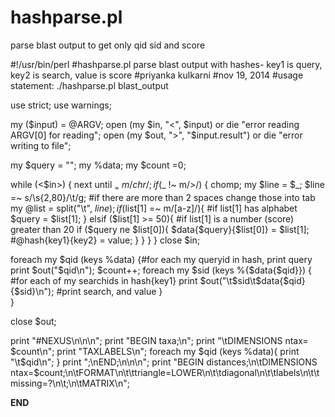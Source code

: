 hashparse.pl
============

parse blast output to get only qid sid and score


#!/usr/bin/perl
#hashparse.pl parse blast output with hashes- key1 is query, key2 is search, value is score 
#priyanka kulkarni
#nov 19, 2014
#usage statement: ./hashparse.pl blast_output

use strict; use warnings;

my ($input) = @ARGV;
open (my $in, "<", $input) or die "error reading ARGV[0] for reading";
open (my $out, ">", "$input.result") or die "error writing to file";

my $query = "";
my %data;
my $count =0;

while (<$in>) {
	next until $_ =~ m/chr/;
	if ($_ !~ m/>/) {
		chomp;
		my $line = $_;
		$line =~ s/\s{2,80}/\t/g;    #if there are more than 2 spaces change those into tab
		my @list = split("\t", $line);
		if ($list[1] =~ m/[a-z]/){    #if list[1] has alphabet
			$query = $list[1];
		}
		elsif ($list[1] >= 50){		#if list[1] is a number (score) greater than 20
			if ($query ne $list[0]){
				$data{$query}{$list[0]} = $list[1];		#@hash{key1}{key2} = value;
			}
		}
	}
}
close $in;

foreach my $qid (keys %data) {#for each my queryid in hash, print query
	print $out("$qid\n");
    $count++;
	foreach my $sid (keys %{$data{$qid}}) {		#for each of my searchids in hash{key1}
	print $out("\t$sid\t$data{$qid}{$sid}\n");	#print search, and value
	}	
}

close $out;

print "#NEXUS\n\n\n";
print "BEGIN taxa;\n";
print "\tDIMENSIONS ntax= $count\n";
print "TAXLABELS\n";
foreach my $qid (keys %data){
    print "\t$qid\n";
}
print ";\nEND;\n\n\n";
print "BEGIN distances;\n\tDIMENSIONS ntax=$count;\n\tFORMAT\n\t\ttriangle=LOWER\n\t\tdiagonal\n\t\tlabels\n\t\tmissing=?\n\t;\n\tMATRIX\n";


__END__
